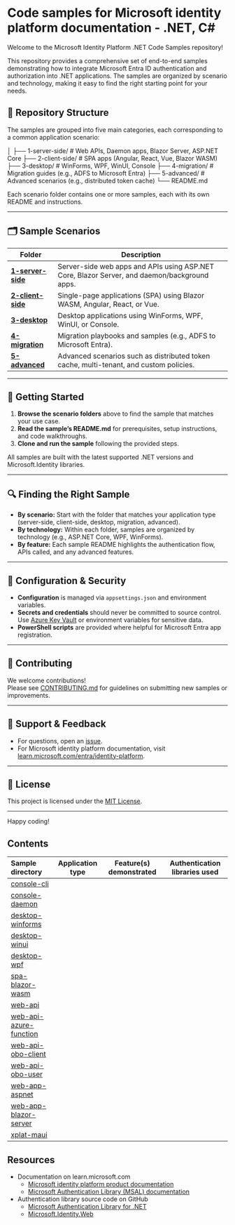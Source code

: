 # Code samples for Microsoft identity platform documentation - .NET, C\#

Welcome to the Microsoft Identity Platform .NET Code Samples repository!

This repository provides a comprehensive set of end-to-end samples demonstrating how to integrate Microsoft Entra ID authentication and authorization into .NET applications. The samples are organized by scenario and technology, making it easy to find the right starting point for your needs.

## 📁 Repository Structure

The samples are grouped into five main categories, each corresponding to a common application scenario:

│ ├── 1-server-side/ # Web APIs, Daemon apps, Blazor Server, ASP.NET Core ├── 2-client-side/ # SPA apps (Angular, React, Vue, Blazor WASM) ├── 3-desktop/ # WinForms, WPF, WinUI, Console ├── 4-migration/ # Migration guides (e.g., ADFS to Microsoft Entra) ├── 5-advanced/ # Advanced scenarios (e.g., distributed token cache) └── README.md

Each scenario folder contains one or more samples, each with its own README and instructions.

---

## 🗂️ Sample Scenarios

| Folder                                 | Description                                                                                  |
|----------------------------------------|----------------------------------------------------------------------------------------------|
| **[1-server-side](./1-server-side/)**  | Server-side web apps and APIs using ASP.NET Core, Blazor Server, and daemon/background apps. |
| **[2-client-side](./2-client-side/)**  | Single-page applications (SPA) using Blazor WASM, Angular, React, or Vue.                    |
| **[3-desktop](./3-desktop/)**          | Desktop applications using WinForms, WPF, WinUI, or Console.                                 |
| **[4-migration](./4-migration/)**      | Migration playbooks and samples (e.g., ADFS to Microsoft Entra).                             |
| **[5-advanced](./5-advanced/)**        | Advanced scenarios such as distributed token cache, multi-tenant, and custom policies.       |

---

## 🚀 Getting Started

1. **Browse the scenario folders** above to find the sample that matches your use case.
2. **Read the sample’s README.md** for prerequisites, setup instructions, and code walkthroughs.
3. **Clone and run the sample** following the provided steps.

All samples are built with the latest supported .NET versions and Microsoft.Identity libraries.

---

## 🔍 Finding the Right Sample

- **By scenario:** Start with the folder that matches your application type (server-side, client-side, desktop, migration, advanced).
- **By technology:** Within each folder, samples are organized by technology (e.g., ASP.NET Core, WPF, WinForms).
- **By feature:** Each sample README highlights the authentication flow, APIs called, and any advanced features.

---

## 📝 Configuration & Security

- **Configuration** is managed via `appsettings.json` and environment variables.
- **Secrets and credentials** should never be committed to source control. Use [Azure Key Vault](https://learn.microsoft.com/azure/key-vault/general/basic-concepts) or environment variables for sensitive data.
- **PowerShell scripts** are provided where helpful for Microsoft Entra app registration.

---

## 🤝 Contributing

We welcome contributions!  
Please see [CONTRIBUTING.md](CONTRIBUTING.md) for guidelines on submitting new samples or improvements.

---

## 📢 Support & Feedback

- For questions, open an [issue](https://github.com/your-org/ms-identity-docs-code-dotnet/issues).
- For Microsoft identity platform documentation, visit [learn.microsoft.com/entra/identity-platform](https://learn.microsoft.com/entra/identity-platform).

---

## 📄 License

This project is licensed under the [MIT License](LICENSE).

---

Happy coding!

## Contents

| Sample directory                                    | Application type | Feature(s) demonstrated | Authentication libraries used |
|:----------------------------------------------------|------------------|-------------------------|-------------------------------|
| [console-cli](./console-cli)                        |                  |                         |                               |
| [console-daemon](./console-daemon)                  |                  |                         |                               |
| [desktop-winforms](./desktop-winforms/)             |                  |                         |                               |
| [desktop-winui](./desktop-winui/)                   |                  |                         |                               |
| [desktop-wpf](./desktop-wpf/)                       |                  |                         |                               |
| [spa-blazor-wasm](./spa-blazor-wasm/)               |                  |                         |                               |
| [web-api](./web-api/)                               |                  |                         |                               |
| [web-api-azure-function](./web-api-azure-function/) |                  |                         |                               |
| [web-api-obo-client](./web-api-obo-client/)         |                  |                         |                               |
| [web-api-obo-user](./web-api-obo-user/)             |                  |                         |                               |
| [web-app-aspnet](./web-app-aspnet/)                 |                  |                         |                               |
| [web-app-blazor-server](./web-app-blazor-server/)   |                  |                         |                               |
| [xplat-maui](./xplat-maui/)                         |                  |                         |                               |

## Resources

- Documentation on learn.microsoft.com
  - [Microsoft identity platform product documentation](https://learn.microsoft.com/entra/identity-platform/)
  - [Microsoft Authentication Library (MSAL) documentation](https://learn.microsoft.com/entra/identity-platform/msal-overview)
- Authentication library source code on GitHub
  - [Microsoft Authentication Library for .NET](https://github.com/AzureAD/microsoft-authentication-library-for-dotnet)
  - [Microsoft.Identity.Web](https://github.com/AzureAD/microsoft-identity-web)
